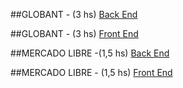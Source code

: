 ##GLOBANT -  (3 hs) 
[Back End](https://assessment.hackerearth.com/challenges/test/certified-tech-developer-assessment-back-end/?utm_source=Icommarketing&utm_medium=email&utm_content=Test+T%c3%a9cnicos+0521+y+0222&utm_campaign=Icommarketing+-+Alumnos+y+Graduados+-+Test+Tecnicos+0521+y+0222)

##GLOBANT - (3 hs) 
[Front End](https://assessment.hackerearth.com/challenges/test/certified-tech-developer-assessment-front-end/?utm_source=Icommarketing&utm_medium=email&utm_content=Test+T%c3%a9cnicos+0521+y+0222&utm_campaign=Icommarketing+-+Alumnos+y+Graduados+-+Test+Tecnicos+0521+y+0222)

##MERCADO LIBRE -(1,5 hs) 
[Back End](https://www.hackerrank.com/test/earakc5llj2/6348d8b0a459c34c7f82bfe7073f73b2)

##MERCADO LIBRE - (1,5 hs)
[Front End](https://www.hackerrank.com/test/13id72hr0np/f6c0a3cdc3a27137835c896dfc04f371)
